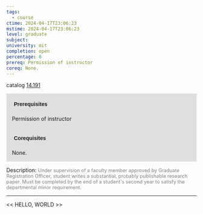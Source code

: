 ```yaml
---
tags:
  - course
ctime: 2024-04-17T23:06:23
mstime: 2024-04-17T23:06:23
level: graduate
subject: 
university: mit
completion: open
percentage: 0
prereq: Permission of instructor
coreq: None.
---
```


catalog [14.191](http://student.mit.edu/catalog/m14a.html#14.191)

<span style="display: block; padding: 15px; background-color: rgb(100, 100, 100, 0.2);"><font id="m_prereq919_0" style="display: block; font-family: Arial, sans-serif; font-weight: bold; padding: 5px">Prerequisites</font><br><span id="prereq919_0">Permission of instructor</span></span>
<span style="display: block; padding: 15px; background-color: rgb(100, 100, 100, 0.2);"><font id="m_coreq919_0" style="display: block; font-family: Arial, sans-serif; font-weight: bold; padding: 5px">Corequisites</font><br><span id="coreq919_0">None.</span></span>

<font style="">Description:</font>
<font style="color: grey; font-size: 0.8rem;">Under supervision of a faculty member approved by Graduate Registration Officer, student writes a substantial, probably publishable research paper. Must be completed by the end of a student's second year to satisfy the departmental minor requirement.</font>



---

<< HELLO, WORLD >>
